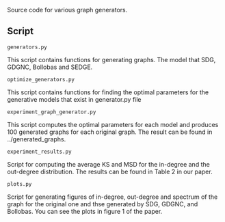 Source code for various graph generators.

## Script
```
generators.py
```
This script contains functions for generating graphs. The model that SDG, GDGNC, Bollobas and SEDGE.

```
optimize_generators.py
```
This script contains functions for finding the optimal parameters for the generative models that exist in generator.py file

```
experiment_graph_generator.py
```
This script computes the optimal parameters for each model and produces 100 generated graphs for each original graph. The result can be found in ../generated_graphs.

```
experiment_results.py
```
Script for computing the average KS and MSD for the in-degree and the out-degree distribution. The results can be found in Table 2 in our paper.

```
plots.py
```
Script for generating figures of in-degree, out-degree and spectrum of the graph for the original one and thse generated by SDG, GDGNC, and Bollobas. You can see the plots in figure 1 of the paper.
